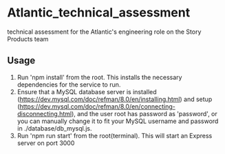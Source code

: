 # Atlantic_technical_assessment
technical assessment for the Atlantic's engineering role on the Story Products team

## Usage
1. Run 'npm install' from the root. This installs the necessary dependencies for the service to run.
1. Ensure that a MySQL database server is 
installed (https://dev.mysql.com/doc/refman/8.0/en/installing.html) 
and setup (https://dev.mysql.com/doc/refman/8.0/en/connecting-disconnecting.html), and the user root has password as 'password', or you can manually change it to fit your MySQL username and password in ./database/db_mysql.js.
1. Run 'npm run start' from the root(terminal). This will start an Express server on port 3000